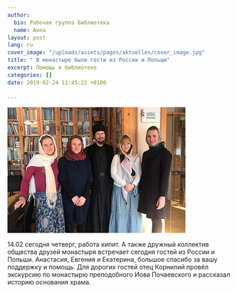 ```yaml
---
author:
  bio: Рабочая группа Библиотека
  name: Анна
layout: post
lang: ru
cover_image: "/uploads/assets/pages/aktuelles/cover_image.jpg"
title: " В монастыре были гости из России и Польши"
excerpt: Помощь в библиотеке
categories: []
date: 2019-02-24 11:45:22 +0100

---
```

<div class="full zoomable"><img src="/uploads/media/2019/19.01.31.jpg"></div>

14\.02 сегодня четверг, работа кипит. А также дружный коллектив общества друзей монастыря встречает сегодня гостей из России и Польши. Анастасия, Евгения и Екатерина, большое спасибо за вашу поддержку и помощь. Для дорогих гостей отец Корнилий провёл экскурсию по монастырю преподобного Иова Почаевского и рассказал историю основания храма.
